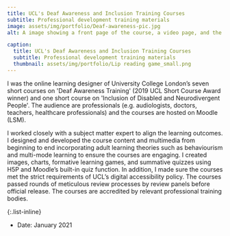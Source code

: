 ```yaml
---
title: UCL's Deaf Awareness and Inclusion Training Courses
subtitle: Professional development training materials
image: assets/img/portfolio/Deaf-awareness-pic.jpg
alt: A image showing a front page of the course, a video page, and the page with a lip reading game.

caption:
  title: UCL's Deaf Awareness and Inclusion Training Courses
  subtitle: Professional development training materials
  thumbnail: assets/img/portfolio/Lip reading game_small.png
---
```

I was the online learning designer of University College London’s seven short courses on 'Deaf Awareness Training' (2019 UCL Short Course Award winner) and one short course on 'Inclusion of Disabled and Neurodivergent People'. The audience are professionals (e.g. audiologists, doctors, teachers, healthcare professionals) and the courses are hosted on Moodle (LSM).

I worked closely with a subject matter expert to align the learning outcomes. I designed and developed the course content and multimedia from beginning to end incorporating adult learning theories such as behaviourism and multi-mode learning to ensure the courses are engaging. I created images, charts, formative learning games, and summative quizzes using H5P and Moodle’s built-in quiz function. In addition, I made sure the courses met the strict requirements of UCL’s digital accessibility policy. The courses passed rounds of meticulous review processes by review panels before official release. The courses are accredited by relevant professional training bodies.

{:.list-inline}
- Date: January 2021
